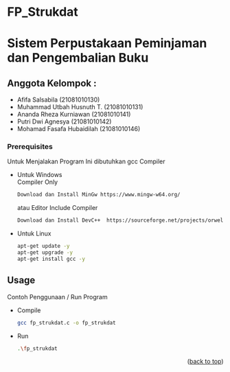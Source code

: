 ﻿# FP_Strukdat
 # Sistem Perpustakaan Peminjaman dan Pengembalian Buku

## Anggota Kelompok :

* Afifa Salsabila           (21081010130)
* Muhammad Utbah Husnuth T.	(21081010131)
* Ananda Rheza Kurniawan    (21081010141)
* Putri Dwi Agnesya         (21081010142)
* Mohamad Fasafa Hubaidilah (21081010146)

### Prerequisites
Untuk Menjalakan Program Ini dibutuhkan gcc Compiler

* Untuk Windows<br />
  Compiler Only
  ```sh
  Download dan Install MinGw https://www.mingw-w64.org/
  ```
  atau 
  Editor Include Compiler
  ```sh
  Download dan Install DevC++  https://sourceforge.net/projects/orwelldevcpp/
  ```
* Untuk Linux
  ```sh
  apt-get update -y 
  apt-get upgrade -y
  apt-get install gcc -y
  ```

<!-- USAGE EXAMPLES -->
## Usage

Contoh Penggunaan / Run Program
* Compile
  ```sh
  gcc fp_strukdat.c -o fp_strukdat
  ```
* Run
  ```sh
  .\fp_strukdat
  ```

<p align="right">(<a href="#readme-top">back to top</a>)</p>

